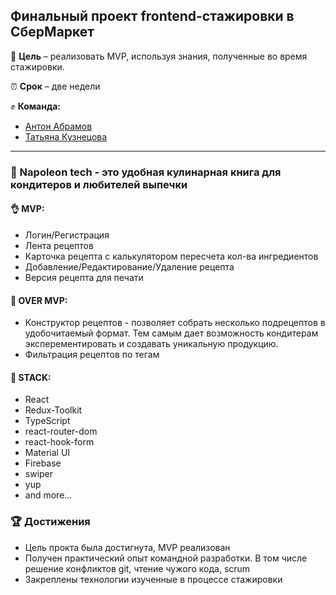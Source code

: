 ## Финальный проект frontend-стажировки в СберМаркет

:dart: **Цель** – реализовать MVP, используя знания, полученные во время стажировки.

:alarm_clock: **Срок** – две недели

:fist: **Команда:**
+ [Антон Абрамов](https://github.com/Chippsi)
+ [Татьяна Кузнецова](https://github.com/vaideska)
---
### :birthday: Napoleon tech - это удобная кулинарная книга для кондитеров и любителей выпечки

#### :ok_hand: **MVP:**
+ Логин/Регистрация
+ Лента рецептов
+ Карточка рецепта с калькулятором пересчета кол-ва ингредиентов
+ Добавление/Редактирование/Удаление рецепта
+ Версия рецепта для печати

#### :metal: **OVER MVP:**
+ Конструктор рецептов - позволяет собрать несколько подрецептов в удобочитаемый формат. Тем самым дает возможность кондитерам эксперементировать и создавать уникальную продукцию. 
+ Фильтрация рецептов по тегам

#### :wrench: **STACK:**
+ React
+ Redux-Toolkit
+ TypeScript
+ react-router-dom
+ react-hook-form
+ Material UI
+ Firebase
+ swiper
+ yup
+ and more...

### :trophy: **Достижения**
+ Цель прокта была достигнута, MVP реализован
+ Получен практический опыт командной разработки. В том числе решение конфликтов git, чтение чужого кода, scrum
+ Закреплены технологии изученные в процессе стажировки
